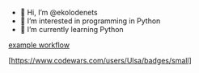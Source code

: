 - 👋 Hi, I’m @ekolodenets
- 👀 I’m interested in programming in Python
- 🌱 I’m currently learning Python

[example workflow](https://www.codewars.com/users/Ulsa/badges/small)

[https://www.codewars.com/users/Ulsa/badges/small]
<!---
ekolodenets/ekolodenets is a ✨ special ✨ repository because its `README.md` (this file) appears on your GitHub profile.
You can click the Preview link to take a look at your changes.
--->
